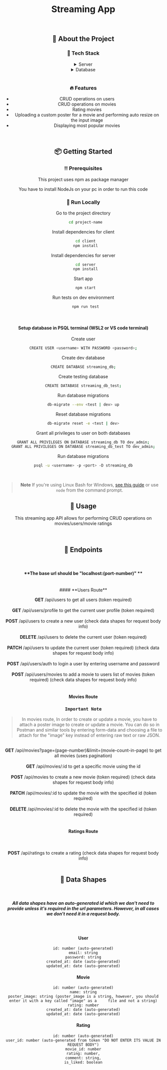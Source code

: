 <div align="center">

  <!-- <img src="assets/logo.png" alt="logo" width="200" height="auto" /> -->
  <h1>Streaming App</h1>

<!-- About the Project -->

<br />

## :star2: About the Project

<!-- Screenshots -->

<!-- ### :camera: Screenshots -->

<!-- <div align="center">
  <img src="screenshots/1.jpg" alt="screenshot" />
  <img src="screenshots/2.png" alt="screenshot" />
  <img src="screenshots/3.png" alt="screenshot" />
  <img src="screenshots/4.png" alt="screenshot" />
  <img src="screenshots/5.png" alt="screenshot" />
</div> -->

<!-- TechStack -->

### :space_invader: Tech Stack

<!-- <details>
  <summary>Client</summary>
  <ul>
    <li><a href="https://reactjs.org/">React.js</a></li>
    <li><a href="https://getbootstrap.com/">Bootstrap</a></li>
  </ul>
</details> -->

<details>
  <summary>Server</summary>
  <ul>
    <li><a href="https://expressjs.com/">Express.js</a></li>
    <li><a href="https://nodejs.org/en/">Node.js</a></li>
  </ul>
</details>

<details>
<summary>Database</summary>
  <ul>
    <li><a href="https://www.mongodb.com/">PostgreSQL</a></li>
  </ul>
</details>
<br/>

### :fire: Features

<ul>

<li> CRUD operations on users </li>
<li> CRUD operations on movies </li>
<li> Rating movies </li>
<li> Uploading a custom poster for a movie and performing auto resize on the input image </li>
<li> Displaying most popular movies </li>

</ul>

<br />

<!-- Getting Started -->

## :package: Getting Started

<!-- Prerequisites -->

### :bangbang: Prerequisites

This project uses npm as package manager

You have to install NodeJs on your pc in order to run this code

<!-- Run Locally -->

### :running: Run Locally

Go to the project directory

```bash
  cd project-name
```

Install dependencies for client

```bash
  cd client
  npm install
```

Install dependencies for server

```bash
  cd server
  npm install
```

Start app

```bash
  npm start
```

Run tests on dev environment

```bash
  npm run test
```

<br />

#### **Setup database in PSQL terminal (WSL2 or VS code terminal)**

Create user

```bash
CREATE USER <username> WITH PASSWORD <password>;
```

Create dev database

```bash
CREATE DATABASE streaming_db;
```

Create testing database

```bash
CREATE DATABASE streaming_db_test;
```

Run database migrations

```bash
db-migrate --env <test | dev> up
```

Reset database migrations

```bash
db-migrate reset -e <test | dev>
```

Grant all privileges to user on both databases

```bash
GRANT ALL PRIVILEGES ON DATABASE streaming_db TO dev_admin;
GRANT ALL PRIVILEGES ON DATABASE streaming_db_test TO dev_admin;
```

Run database migrations

```bash
psql -u <username> -p <port> -D streaming_db
```

<br />

> **Note**
> If you're using Linux Bash for Windows, [see this guide](https://www.howtogeek.com/261575/how-to-run-graphical-linux-desktop-applications-from-windows-10s-bash-shell/) or use `node` from the command prompt.

<!-- Usage -->

## :eyes: Usage

This streaming app API allows for performing CRUD operations on movies/users/movie ratings
<br />
<br /><br />

<!-- Usage -->

## :twisted_rightwards_arrows: Endpoints

<br />

#### **The base url should be "localhost:(port-number)" **

<br />
#### **Users Route**

**GET** /api/users to get all users (token required)
<br /> <br />
**GET** /api/users/profile to get the current user profile (token required)
<br /> <br />
**POST** /api/users to create a new user (check data shapes for request body info)
<br /> <br />
**DELETE** /api/users to delete the current user (token required)
<br /> <br />
**PATCH** /api/users to update the current user (token required) (check data shapes for request body info)
<br /> <br />
**POST** /api/users/auth to login a user by entering username and password
<br /> <br />
**POST** /api/users/movies to add a movie to users list of movies (token required) (check data shapes for request body info)
<br />
<br />

#### **Movies Route**

### `Important Note`

> In movies route, In order to create or update a movie, you have to attach a poster image to create or update a movie.
> You can do so in Postman and similar tools by entering form-data and choosing a file to attach for the "image" key instead of entering raw text or raw JSON.

<br /> **GET** /api/movies?page=(page-number)&limit=(movie-count-in-page) to get all movies (uses pagination)
<br /> <br /> **GET** /api/movies/:id to get a specific movie using the id
<br /> <br /> **POST** /api/movies to create a new movie (token required) (check data shapes for request body info)
<br /> <br /> **PATCH** /api/movies/:id to update the movie with the specified id (token required)
<br /> <br /> **DELETE** /api/movies/:id to delete the movie with the specified id (token required)
<br /><br />

#### **Ratings Route**

<br /><br /> **POST** /api/ratings to create a rating (check data shapes for request body info)
<br />
<br />

## :card_index: Data Shapes

<br />
    
##### **All data shapes have an auto-generated id which we don't need to provide unless it's required in the url parameters. However, in all cases we don't need it in a request body.**

<br />

#### **User**

    id: number (auto-generated)
    email: string
    password: string
    created_at: date (auto-generated)
    updated_at: date (auto-generated)

#### **Movie**

    id: number (auto-generated)
    name: string
    poster_image: string (poster_image is a string, however, you should enter it with a key called "image" as a 	file and not a string)
    rating: number
    created_at: date (auto-generated)
    updated_at: date (auto-generated)

#### **Rating**

    id: number (auto-generated)
    user_id: number (auto-generated from token "DO NOT ENTER ITS VALUE IN REQUEST BODY")
    movie_id: number
    rating: number,
    comment: string,
    is_liked: boolean
